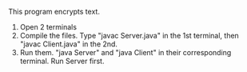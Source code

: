 This program encrypts text.

1) Open 2 terminals
2) Compile the files. Type "javac Server.java" in the 1st terminal, then "javac Client.java" in the 2nd.
3) Run them. "java Server" and "java Client" in their corresponding terminal. Run Server first. 
